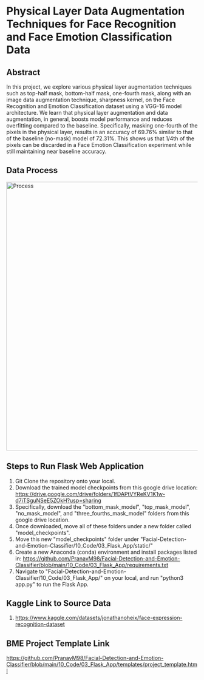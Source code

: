 # Physical Layer Data Augmentation Techniques for Face Recognition and Face Emotion Classification Data

## Abstract
In this project, we explore various physical layer augmentation techniques such as top-half mask, bottom-half mask, one-fourth mask, along with an image data augmentation technique, sharpness kernel, on the Face Recognition and Emotion Classification dataset using a VGG-16 model architecture. We learn that physical layer augmentation and data augmentation, in general, boosts model performance and reduces overfitting compared to the baseline. Specifically, masking one-fourth of the pixels in the physical layer, results in an accuracy of 69.76% similar to that of the baseline (no-mask) model of 72.31%. This shows us that 1/4th of the pixels can be discarded in a Face Emotion Classification experiment while still maintaining near baseline accuracy.  

## Data Process
<img width="708" alt="Process" src="https://user-images.githubusercontent.com/26104722/164836570-c45a12ed-8eea-4ae6-83f7-efd0ead6a3f7.png">

## Steps to Run Flask Web Application

1. Git Clone the repository onto your local.
2. Download the trained model checkpoints from this google drive location: https://drive.google.com/drive/folders/1fDAPtVYReKV1K1w-d7iTSguNSeE5ZOkH?usp=sharing
3. Specifically, download the "bottom_mask_model", "top_mask_model", "no_mask_model", and "three_fourths_mask_model" folders from this google drive location.
4. Once downloaded, move all of these folders under a new folder called "model_checkpoints".
5. Move this new "model_checkpoints" folder under "Facial-Detection-and-Emotion-Classifier/10_Code/03_Flask_App/static/"
6. Create a new Anaconda (conda) environment and install packages listed in: https://github.com/PranavM98/Facial-Detection-and-Emotion-Classifier/blob/main/10_Code/03_Flask_App/requirements.txt
7. Navigate to "Facial-Detection-and-Emotion-Classifier/10_Code/03_Flask_App/" on your local, and run "python3 app.py" to run the Flask App.


## Kaggle Link to Source Data
1. https://www.kaggle.com/datasets/jonathanoheix/face-expression-recognition-dataset

## BME Project Template Link
https://github.com/PranavM98/Facial-Detection-and-Emotion-Classifier/blob/main/10_Code/03_Flask_App/templates/project_template.html
